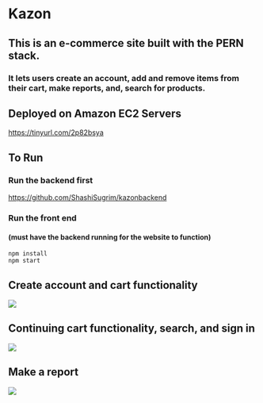 # Kazon 
## This is an e-commerce site built with the PERN stack. 
### It lets users create an account, add and remove items from their cart, make reports, and, search for products. 

## Deployed on Amazon EC2 Servers
https://tinyurl.com/2p82bsya

## To Run
### Run the backend first
https://github.com/ShashiSugrim/kazonbackend

### Run the front end 
#### (must have the backend running for the website to function)
```
npm install
npm start
```

## Create account and cart functionality
![](public/createAccountCart.gif)

## Continuing cart functionality, search, and sign in
![](public/signOutCartSearch.gif)

## Make a report
![](public/reportFunction.gif)
